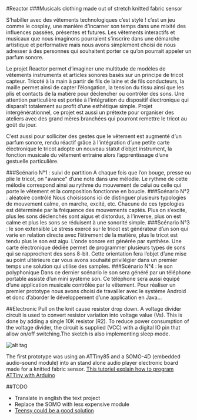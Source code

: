 #Reactor
###Musicals clothing made out of stretch knitted fabric sensor

S’habiller avec des vêtements technologiques c’est stylé ! c’est un jeu comme le cosplay, une manière d’incarner son temps dans une mixité des influences passées, présentes et futures. Les vêtements interactifs et musicaux que nous imaginons pourraient s’inscrire dans une démarche artistique et performative mais nous avons simplement choisi de nous adresser à des personnes qui souhaitent porter ce qu’on pourrait appeler un parfum sonore.

Le projet Reactor permet d’imaginer une multitude de modèles de vêtements instruments et articles sonores basés sur un principe de tricot capteur. Tricoté à la main à partir de fils de laine et de fils conducteurs, la maille permet ainsi de capter l’élongation, la tension du tissu ainsi que les plis et contacts de la matière pour déclencher ou contrôler des sons. Une attention particulière est portée à l’intégration du dispositif électronique qui disparaît totalement au profit d’une esthétique simple. Projet intergénérationnel, ce projet est aussi un prétexte pour organiser des ateliers avec des grand mères branchées qui pourront remettre le tricot au goût du jour.

C’est aussi pour solliciter des gestes que le vêtement est augmenté d’un parfum sonore, rendu réactif grâce à l’intégration d’une petite carte électronique le tricot adopte un nouveau statut d’objet instrument, la fonction musicale du vêtement entraine alors l’apprentissage d’une gestuelle particulière.

###Scénario N°1 : suivi de partition
A chaque fois que l’on bouge, presse ou plie le tricot, on "avance" d’une note dans une mélodie. Le rythme de cette mélodie correspond ainsi au rythme du mouvement de celui ou celle qui porte le vêtement et la composition fonctionne en boucle.
###Scénario N°2 : aléatoire contrôlé
Nous choisissons ici de distinguer plusieurs typologies de mouvement calme, en marche, excité, etc. Chacune de ces typologies est déterminée par la fréquence des mouvements captés. Plus on s’excite, plus les sons déclenchés sont aigus et distordus, à l’inverse, plus on est calme et plus les sons se réduisent à une sonorité simple.
###Scénario N°3 : le son extensible
Le stress exercé sur le tricot est générateur d’un son qui varie en relation directe avec l’étirement de la matière, plus le tricot est tendu plus le son est aigu. L’onde sonore est générée par synthèse. Une carte électronique dédiée permet de programmer plusieurs types de sons qui se rapprochent des sons 8-bit. Cette orientation fera l’objet d’une mise au point ultérieure car vous avons souhaité privilégier dans un premier temps une solution qui utilise des samples.
###Scénario N°4 : le son polyphonique
Dans ce dernier scénario le son sera généré par un téléphone portable assisté d’un mini système son. Ce téléphone sera aussi équipé d’une application musicale contrôlée par le vêtement. Pour réaliser un premier prototype nous avons choisi de travailler avec le système Android et donc d’aborder le développement d’une application en Java...

##Electronic
Pull on the knit cause resistor drop down. A voltage divider circuit is used to convert resistor variation into voltage value (Vs). This is done by adding a single 10K resistor (R2). To reduce power consumption of the voltage divider, the circuit is supplied (VCC) with a digital IO pin that allow on/off switching.The sketch is also implementing sleep mode.

![alt tag](https://farm9.staticflickr.com/8610/16594983667_a701634597_z_d.jpg)

The first prototype was using an ATTiny85 and a SOMO-4D (embedded audio-sound module) into an stand alone audio player electronic board made for a knitted fabric sensor. [This tutoriel explain how to program ATTiny with Arduino](http://hlt.media.mit.edu/?p=1229)

##TODO
- Translate in english the text project
- Replace the SOMO with less expensive module
 - [Teensy could be a good solution](https://www.pjrc.com/teensy/teensy31.html)
